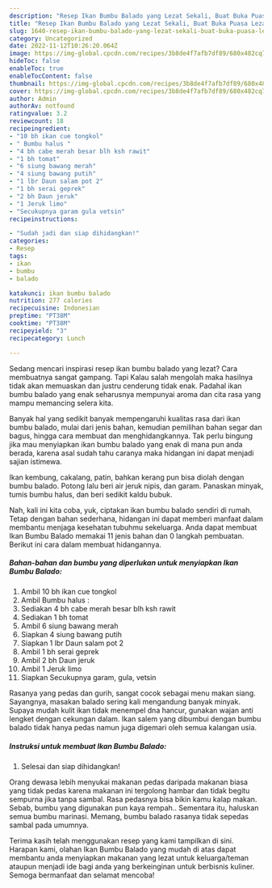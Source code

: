 ```yaml
---
description: "Resep Ikan Bumbu Balado yang Lezat Sekali, Buat Buka Puasa Lezat Sekali"
title: "Resep Ikan Bumbu Balado yang Lezat Sekali, Buat Buka Puasa Lezat Sekali"
slug: 1640-resep-ikan-bumbu-balado-yang-lezat-sekali-buat-buka-puasa-lezat-sekali
category: Uncategorized
date: 2022-11-12T10:26:20.064Z
image: https://img-global.cpcdn.com/recipes/3b8de4f7afb7df89/680x482cq70/ikan-bumbu-balado-foto-resep-utama.jpg
hideToc: false
enableToc: true
enableTocContent: false
thumbnail: https://img-global.cpcdn.com/recipes/3b8de4f7afb7df89/680x482cq70/ikan-bumbu-balado-foto-resep-utama.jpg
cover: https://img-global.cpcdn.com/recipes/3b8de4f7afb7df89/680x482cq70/ikan-bumbu-balado-foto-resep-utama.jpg
author: Admin
authorAv: notfound
ratingvalue: 3.2
reviewcount: 18
recipeingredient:
- "10 bh ikan cue tongkol"
- " Bumbu halus "
- "4 bh cabe merah besar blh ksh rawit"
- "1 bh tomat"
- "6 siung bawang merah"
- "4 siung bawang putih"
- "1 lbr Daun salam pot 2"
- "1 bh serai geprek"
- "2 bh Daun jeruk"
- "1 Jeruk limo"
- "Secukupnya garam gula vetsin"
recipeinstructions:

- "Sudah jadi dan siap dihidangkan!"
categories:
- Resep
tags:
- ikan
- bumbu
- balado

katakunci: ikan bumbu balado 
nutrition: 277 calories
recipecuisine: Indonesian
preptime: "PT38M"
cooktime: "PT38M"
recipeyield: "3"
recipecategory: Lunch

---
```



Sedang mencari inspirasi resep ikan bumbu balado yang lezat? Cara membuatnya sangat gampang. Tapi Kalau salah mengolah maka hasilnya tidak akan memuaskan dan justru cenderung tidak enak. Padahal ikan bumbu balado yang enak seharusnya mempunyai aroma dan cita rasa yang mampu memancing selera kita.


Banyak hal yang sedikit banyak mempengaruhi kualitas rasa dari ikan bumbu balado, mulai dari jenis bahan, kemudian pemilihan bahan segar dan bagus, hingga cara membuat dan menghidangkannya. Tak perlu bingung jika mau menyiapkan ikan bumbu balado yang enak di mana pun anda berada, karena asal sudah tahu caranya maka hidangan ini dapat menjadi sajian istimewa.

Ikan kembung, cakalang, patin, bahkan kerang pun bisa diolah dengan bumbu balado. Potong lalu beri air jeruk nipis, dan garam. Panaskan minyak, tumis bumbu halus, dan beri sedikit kaldu bubuk.


Nah, kali ini kita coba, yuk, ciptakan ikan bumbu balado sendiri di rumah. Tetap dengan bahan sederhana, hidangan ini dapat memberi manfaat dalam membantu menjaga kesehatan tubuhmu sekeluarga. Anda dapat membuat Ikan Bumbu Balado memakai 11 jenis bahan dan 0 langkah pembuatan. Berikut ini cara dalam membuat hidangannya.

<!--inarticleads1-->

##### Bahan-bahan dan bumbu yang diperlukan untuk menyiapkan Ikan Bumbu Balado:

1. Ambil 10 bh ikan cue tongkol
1. Ambil  Bumbu halus :
1. Sediakan 4 bh cabe merah besar blh ksh rawit
1. Sediakan 1 bh tomat
1. Ambil 6 siung bawang merah
1. Siapkan 4 siung bawang putih
1. Siapkan 1 lbr Daun salam pot 2
1. Ambil 1 bh serai geprek
1. Ambil 2 bh Daun jeruk
1. Ambil 1 Jeruk limo
1. Siapkan Secukupnya garam, gula, vetsin


Rasanya yang pedas dan gurih, sangat cocok sebagai menu makan siang. Sayangnya, masakan balado sering kali mengandung banyak minyak. Supaya mudah kulit ikan tidak menempel dna hancur, gunakan wajan anti lengket dengan cekungan dalam. Ikan salem yang dibumbui dengan bumbu balado tidak hanya pedas namun juga digemari oleh semua kalangan usia. 

<!--inarticleads2-->

##### Instruksi untuk membuat Ikan Bumbu Balado:


1. Selesai dan siap dihidangkan!

Orang dewasa lebih menyukai makanan pedas daripada makanan biasa yang tidak pedas karena makanan ini tergolong hambar dan tidak begitu sempurna jika tanpa sambal. Rasa pedasnya bisa bikin kamu kalap makan. Sebab, bumbu yang digunakan pun kaya rempah.. Sementara itu, haluskan semua bumbu marinasi. Memang, bumbu balado rasanya tidak sepedas sambal pada umumnya. 

Terima kasih telah menggunakan resep yang kami tampilkan di sini. Harapan kami, olahan Ikan Bumbu Balado yang mudah di atas dapat membantu anda menyiapkan makanan yang lezat untuk keluarga/teman ataupun menjadi ide bagi anda yang berkeinginan untuk berbisnis kuliner. Semoga bermanfaat dan selamat mencoba!
